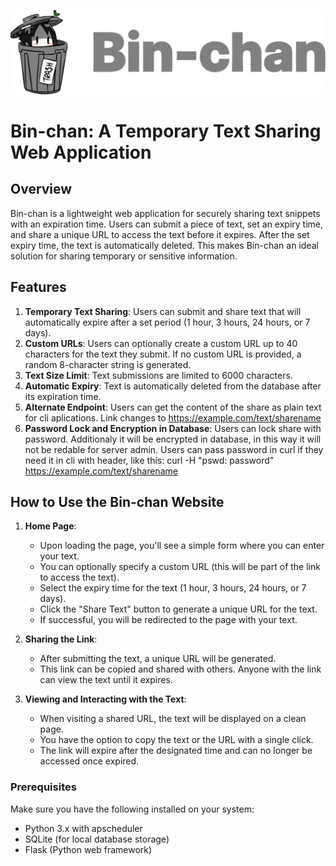 ![bin-chan](https://github.com/PolishTanker/bin/blob/main/static/images/logo.svg?raw=true)

# Bin-chan: A Temporary Text Sharing Web Application

## Overview

Bin-chan is a lightweight web application for securely sharing text snippets with an expiration time. Users can submit a piece of text, set an expiry time, and share a unique URL to access the text before it expires. After the set expiry time, the text is automatically deleted. This makes Bin-chan an ideal solution for sharing temporary or sensitive information.

## Features

1. **Temporary Text Sharing**: Users can submit and share text that will automatically expire after a set period (1 hour, 3 hours, 24 hours, or 7 days).
2. **Custom URLs**: Users can optionally create a custom URL up to 40 characters for the text they submit. If no custom URL is provided, a random 8-character string is generated.
3. **Text Size Limit**: Text submissions are limited to 6000 characters.
4. **Automatic Expiry**: Text is automatically deleted from the database after its expiration time.
5. **Alternate Endpoint**: Users can get the content of the share as plain text for cli aplications. Link changes to https://example.com/text/sharename 
6. **Password Lock and Encryption in Database**: Users can lock share with password. Additionaly it will be encrypted in database, in this way it will not be redable for server admin. Users can pass password in curl if they need it in cli with header, like this: curl -H "pswd: password" https://example.com/text/sharename

## How to Use the Bin-chan Website

1. **Home Page**:
   - Upon loading the page, you'll see a simple form where you can enter your text.
   - You can optionally specify a custom URL (this will be part of the link to access the text).
   - Select the expiry time for the text (1 hour, 3 hours, 24 hours, or 7 days).
   - Click the "Share Text" button to generate a unique URL for the text.
   - If successful, you will be redirected to the page with your text.

2. **Sharing the Link**:
   - After submitting the text, a unique URL will be generated.
   - This link can be copied and shared with others. Anyone with the link can view the text until it expires.

3. **Viewing and Interacting with the Text**:
   - When visiting a shared URL, the text will be displayed on a clean page.
   - You have the option to copy the text or the URL with a single click.
   - The link will expire after the designated time and can no longer be accessed once expired.

### Prerequisites

Make sure you have the following installed on your system:
- Python 3.x with apscheduler
- SQLite (for local database storage)
- Flask (Python web framework)
